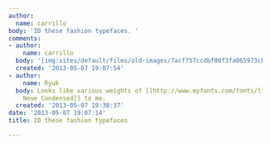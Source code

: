 ```yaml
---
author:
  name: carrillo
body: 'ID these fashion typefaces. '
comments:
- author:
    name: carrillo
  body: '[img:sites/default/files/old-images/7acf757ccdbf00f3fa065973cb3ad08592429347_4390.jpg]'
  created: '2013-05-07 19:07:54'
- author:
    name: Ryuk
  body: Looks like various weights of [[http://www.myfonts.com/fonts/linotype/neue-helvetica|Helvetica
    Neue Condensed]] to me.
  created: '2013-05-07 19:38:37'
date: '2013-05-07 19:07:14'
title: ID these fashion typefaces

---
```

